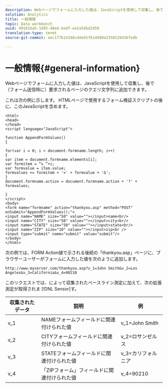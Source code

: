 ```yaml
---
description: Webページでフォームに入力した値は、JavaScriptを使用して収集し、後で（フォーム送信時に）要求されるページのクエリ文字列に追加できます。
solution: Analytics
title: 一般情報
topic: Data workbench
uuid: 401816a5-1d95-48e6-bedf-ee2a5dbd2d50
translation-type: tm+mt
source-git-commit: aec1f7b14198cdde91f61d490a235022943bfedb

---
```



# 一般情報{#general-information}

Webページでフォームに入力した値は、JavaScriptを使用して収集し、後で（フォーム送信時に）要求されるページのクエリ文字列に追加できます。

これは次の例に示します。 HTMLページで使用するフォーム検証スクリプトの後に、このJavaScriptを含めます。

```
<html> 
<head> 
</head> 
<script language="JavaScript"> 
 
function AppendFormValues() 
{ 
 
for(var i = 0; i < document.formname.length; i++) 
{ 
var item = document.formname.elements[i]; 
var formitem = “v_”+i; 
var formvalue = item.value; 
formvalues += formitem + '=' + formvalue + '&'; 
} 
document.formname.action = document.formname.action + '?' + formvalues; 
 
} 
</script> 
<body> 
<form name="formname" action="thankyou.asp" method="POST" onSubmit="AppendFormValues();"> 
<input name="NAME" size="50" value=""></input>name<br/> 
<input name="CITY" size="50" value=""></input>city<br/> 
<input name="STATE" size="50" value=""></input>state<br/> 
<input name="ZIP" size="10" value=""></input>zip<br /> 
<input type="submit" name="submit" value="submit"/> 
</body> 
</html> 
```

次の例では、FORM Action値で示される後続の「thankyou.asp」ページに、ブラウザーユーザーがフォームに入力した値を次のように追加します。

```
http://www.myserver.com/thankyou.asp?v_1=John Smith&v_2=Los Angeles&v_3=California&v_4=90210
```

このリクエストでは、によって収集されたベースライン測定に加えて、次の拡張測定が取得されま [!DNL Sensor]す。

| 収集されたデータ | 説明 | 例 |
|---|---|---|
| v_1 | NAMEフォームフィールドに関連付けられた値 | v_1=John Smith |
| v_2 | CITYフォームフィールドに関連付けられた値 | v_2=ロサンゼルス |
| v_3 | STATEフォームフィールドに関連付けられた値 | v_3=カリフォルニア |
| v_4 | 「ZIPフォーム」フィールドに関連付けられた値 | v_4=90210 |

